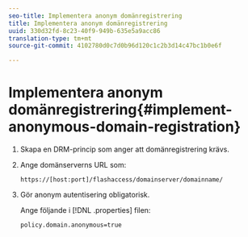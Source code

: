 ```yaml
---
seo-title: Implementera anonym domänregistrering
title: Implementera anonym domänregistrering
uuid: 330d32fd-8c23-40f9-949b-635e5a9acc86
translation-type: tm+mt
source-git-commit: 4102780d0c7d0b96d120c1c2b3d14c47bc1b0e6f

---
```



# Implementera anonym domänregistrering{#implement-anonymous-domain-registration}

1. Skapa en DRM-princip som anger att domänregistrering krävs.
1. Ange domänserverns URL som:

   ```
   https://[host:port]/flashaccess/domainserver/domainname/
   ```

1. Gör anonym autentisering obligatorisk.

   Ange följande i [!DNL .properties] filen:

   ```
   policy.domain.anonymous=true 
   ```
